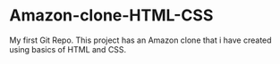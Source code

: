 # Amazon-clone-HTML-CSS
My first Git Repo. This project has an Amazon clone that i have created using basics of HTML and CSS.

